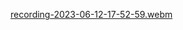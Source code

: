 [recording-2023-06-12-17-52-59.webm](https://github.com/VicLara22/Proyecto---Pagina-Web/assets/99929493/767d0177-7524-40dc-ae31-9628d89ce2f3)
